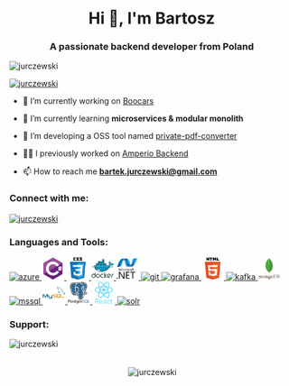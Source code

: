 <h1 align="center">Hi 👋, I'm Bartosz</h1>
<h3 align="center">A passionate backend developer from Poland</h3>

<p align="left"> <img src="https://komarev.com/ghpvc/?username=jurczewski&label=Profile%20views&color=0e75b6&style=flat" alt="jurczewski" /> </p>

<p align="left"> <a href="https://github.com/ryo-ma/github-profile-trophy"><img src="https://github-profile-trophy.vercel.app/?username=jurczewski" alt="jurczewski" /></a> </p>

- 🔭 I’m currently working on [Boocars](https://boocars.com.pl)

- 🌱 I’m currently learning **microservices & modular monolith**

- 🤝 I’m developing a OSS tool named [private-pdf-converter](https://github.com/jurczewski/private-pdf-converter)

- 👨‍💻 I previously worked on [Amperio Backend](https://github.com/jurczewski-amperio)

- 📫 How to reach me **bartek.jurczewski@gmail.com**

<h3 align="left">Connect with me:</h3>
<p align="left">
<a href="https://linkedin.com/in/jurczewski" target="blank"><img align="center" src="https://raw.githubusercontent.com/rahuldkjain/github-profile-readme-generator/master/src/images/icons/Social/linked-in-alt.svg" alt="jurczewski" height="30" width="40" /></a>
</p>

<h3 align="left">Languages and Tools:</h3>
<p align="left"> <a href="https://azure.microsoft.com/en-in/" target="_blank" rel="noreferrer"> <img src="https://www.vectorlogo.zone/logos/microsoft_azure/microsoft_azure-icon.svg" alt="azure" width="40" height="40"/> </a> <a href="https://www.w3schools.com/cs/" target="_blank" rel="noreferrer"> <img src="https://raw.githubusercontent.com/devicons/devicon/master/icons/csharp/csharp-original.svg" alt="csharp" width="40" height="40"/> </a> <a href="https://www.w3schools.com/css/" target="_blank" rel="noreferrer"> <img src="https://raw.githubusercontent.com/devicons/devicon/master/icons/css3/css3-original-wordmark.svg" alt="css3" width="40" height="40"/> </a> <a href="https://www.docker.com/" target="_blank" rel="noreferrer"> <img src="https://raw.githubusercontent.com/devicons/devicon/master/icons/docker/docker-original-wordmark.svg" alt="docker" width="40" height="40"/> </a> <a href="https://dotnet.microsoft.com/" target="_blank" rel="noreferrer"> <img src="https://raw.githubusercontent.com/devicons/devicon/master/icons/dot-net/dot-net-original-wordmark.svg" alt="dotnet" width="40" height="40"/> </a> <a href="https://git-scm.com/" target="_blank" rel="noreferrer"> <img src="https://www.vectorlogo.zone/logos/git-scm/git-scm-icon.svg" alt="git" width="40" height="40"/> </a> <a href="https://grafana.com" target="_blank" rel="noreferrer"> <img src="https://www.vectorlogo.zone/logos/grafana/grafana-icon.svg" alt="grafana" width="40" height="40"/> </a> <a href="https://www.w3.org/html/" target="_blank" rel="noreferrer"> <img src="https://raw.githubusercontent.com/devicons/devicon/master/icons/html5/html5-original-wordmark.svg" alt="html5" width="40" height="40"/> </a> <a href="https://kafka.apache.org/" target="_blank" rel="noreferrer"> <img src="https://www.vectorlogo.zone/logos/apache_kafka/apache_kafka-icon.svg" alt="kafka" width="40" height="40"/> </a> <a href="https://www.mongodb.com/" target="_blank" rel="noreferrer"> <img src="https://raw.githubusercontent.com/devicons/devicon/master/icons/mongodb/mongodb-original-wordmark.svg" alt="mongodb" width="40" height="40"/> </a> <a href="https://www.microsoft.com/en-us/sql-server" target="_blank" rel="noreferrer"> <img src="https://www.svgrepo.com/show/303229/microsoft-sql-server-logo.svg" alt="mssql" width="40" height="40"/> </a> <a href="https://www.mysql.com/" target="_blank" rel="noreferrer"> <img src="https://raw.githubusercontent.com/devicons/devicon/master/icons/mysql/mysql-original-wordmark.svg" alt="mysql" width="40" height="40"/> </a> <a href="https://www.postgresql.org" target="_blank" rel="noreferrer"> <img src="https://raw.githubusercontent.com/devicons/devicon/master/icons/postgresql/postgresql-original-wordmark.svg" alt="postgresql" width="40" height="40"/> </a> <a href="https://reactjs.org/" target="_blank" rel="noreferrer"> <img src="https://raw.githubusercontent.com/devicons/devicon/master/icons/react/react-original-wordmark.svg" alt="react" width="40" height="40"/> </a> <a href="https://lucene.apache.org/solr/" target="_blank" rel="noreferrer"> <img src="https://www.vectorlogo.zone/logos/apache_solr/apache_solr-icon.svg" alt="solr" width="40" height="40"/> </a> </p>

<h3 align="left">Support:</h3>
<p><a href="https://www.buymeacoffee.com/jurczewski"> <img align="left" src="https://cdn.buymeacoffee.com/buttons/v2/default-yellow.png" height="50" width="210" alt="jurczewski" /></a></p><br><br>

<!--<p><img align="left" src="https://github-readme-stats.vercel.app/api/top-langs?username=jurczewski&show_icons=true&locale=en&layout=compact" alt="jurczewski" /></p>-->

<!--<p>&nbsp;<img align="center" src="https://github-readme-stats.vercel.app/api?username=jurczewski&show_icons=true&locale=en" alt="jurczewski" /></p>-->

<p><img align="center" src="https://github-readme-streak-stats.herokuapp.com/?user=jurczewski&" alt="jurczewski" /></p>
